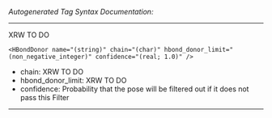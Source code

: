 _Autogenerated Tag Syntax Documentation:_

---
XRW TO DO

```
<HBondDonor name="(string)" chain="(char)" hbond_donor_limit="(non_negative_integer)" confidence="(real; 1.0)" />
```

-   chain: XRW TO DO
-   hbond_donor_limit: XRW TO DO
-   confidence: Probability that the pose will be filtered out if it does not pass this Filter

---
